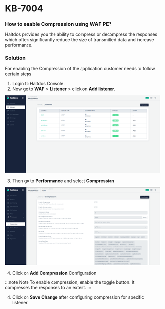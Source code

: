 # KB-7004

### How to enable Compression using WAF PE?

Haltdos provides you the ability to compress or decompress the responses which often significantly reduce the size of transmitted data and increase performance.



### Solution

For enabling the Compression of the application customer needs to follow certain steps

1. Login to Haltdos Console.
2. Now go to **WAF** > **Listener** > click on **Add listener**.

![listener](/img/pro-waf/docs/kb/listenpro.png)


3. Then go to **Performance** and select **Compression**  

![compression](/img/pro-waf/docs/kb/compressionpro.png)

4. Click on **Add Compression** Configuration

:::note Note
To enable compression, enable the toggle button. It compresses the responses to an extent.
:::

4. Click on **Save Change** after configuring compression for specific listener.

